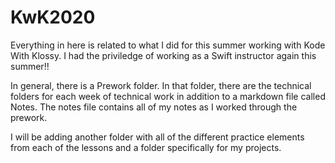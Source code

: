 # KwK2020
Everything in here is related to what I did for this summer working with Kode With Klossy. I had the priviledge of working as a Swift instructor again this summer!!

In general, there is a Prework folder. In that folder, there are the technical folders for each week of technical work in addition to a markdown file called Notes. The notes file contains all of my notes as I worked through the prework.

I will be adding another folder with all of the different practice elements from each of the lessons and a folder specifically for my projects.
